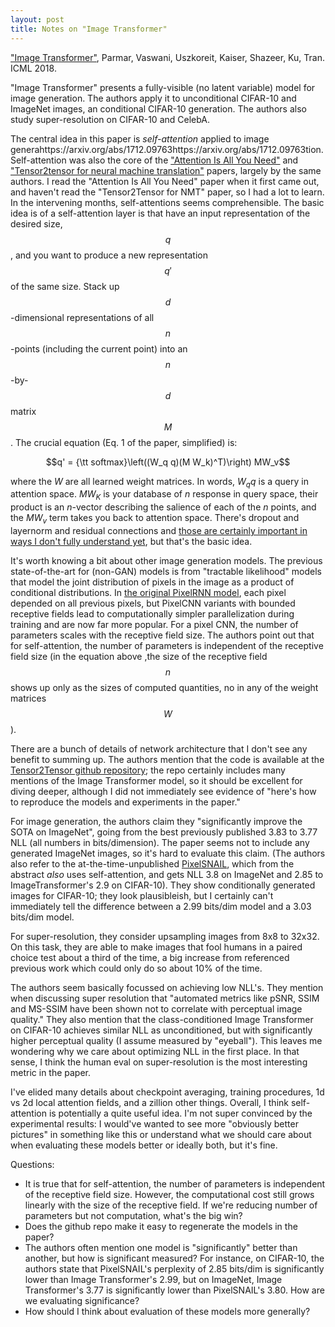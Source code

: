 ```yaml
---
layout: post
title: Notes on "Image Transformer"
---
```


["Image Transformer"](https://arxiv.org/abs/1802.05751), Parmar, Vaswani, Uszkoreit, Kaiser, Shazeer, Ku, Tran. ICML 2018.

"Image Transformer" presents a fully-visible (no latent variable) model for image generation. The authors apply it to unconditional CIFAR-10 and ImageNet images, an conditional CIFAR-10 generation. The authors also study super-resolution on CIFAR-10 and CelebA.

The central idea in this paper is <em>self-attention</em> applied to image generahttps://arxiv.org/abs/1712.09763https://arxiv.org/abs/1712.09763tion. Self-attention was also the core of the ["Attention Is All You Need"](https://arxiv.org/abs/1706.03762) and ["Tensor2tensor for neural machine translation"](https://arxiv.org/abs/1803.07416) papers, largely by the same authors. I read the "Attention Is All You Need" paper when it first came out, and haven't read the "Tensor2Tensor for NMT" paper, so I had a lot to learn. In the intervening months, self-attentions seems comprehensible. The basic idea is of a self-attention layer is that have an input representation of the desired size, $$q$$, and you want to produce a new representation $$q'$$ of the same size. Stack up $$d$$-dimensional representations of all $$n$$-points (including the current point) into an $$n$$-by-$$d$$ matrix $$M$$. The crucial equation (Eq. 1 of the paper, simplified) is:

$$q' = {\tt softmax}\left((W_q q)(M W_k)^T)\right) MW_v$$

where the $W$ are all learned weight matrices. In words, $W_q q$ is a query in attention space. $M W_K$ is your database of $n$ response in query space, their product is an $n$-vector describing the salience of each of the $n$ points, and the $MW_v$ term takes you back to attention space. There's dropout and layernorm and residual connections and [those are certainly important in ways I don't fully understand yet](https://arxiv.org/abs/1804.00247), but that's the basic idea.

It's worth knowing a bit about other image generation models. The previous state-of-the-art for (non-GAN) models is from "tractable likelihood" models that model the joint distribution of pixels in the image as a product of conditional distributions. In [the original PixelRNN model](https://arxiv.org/abs/1601.06759), each pixel depended on all previous pixels, but PixelCNN variants with bounded receptive fields lead to computationally simpler parallelization during training and are now far more popular. For a pixel CNN, the number of parameters scales with the receptive field size. The authors point out that for self-attention, the number of parameters is independent of the receptive field size (in the equation above ,the size of the receptive field $$n$$ shows up only as the sizes of computed quantities, no in any of the weight matrices $$W$$).

There are a bunch of details of network architecture that I don't see any benefit to summing up. The authors mention that the code is available at the [Tensor2Tensor github repository](https://github.com/tensorflow/tensor2tensor); the repo certainly includes many mentions of the Image Transformer model, so it should be excellent for diving deeper, although I did not immediately see evidence of "here's how to reproduce the models and experiments in the paper."

For image generation, the authors claim they "significantly improve the SOTA on ImageNet", going from the best previously published 3.83 to 3.77 NLL (all numbers in bits/dimension). The paper seems not to include any generated ImageNet images, so it's hard to evaluate this claim. (The authors also refer to the at-the-time-unpublished [PixelSNAIL](https://arxiv.org/abs/1712.09763), which from the abstract <em>also</em> uses self-attention, and gets NLL 3.8 on ImageNet and 2.85 to ImageTransformer's 2.9 on CIFAR-10). They show conditionally generated images for CIFAR-10; they look plausibleish, but I certainly can't immediately tell the difference between a 2.99 bits/dim model and a 3.03 bits/dim model. 

For super-resolution, they consider upsampling images from 8x8 to 32x32. On this task, they are able to make images that fool humans in a paired choice test about a third of the time, a big increase from referenced previous work which could only do so about 10% of the time.

The authors seem basically focussed on achieving low NLL's. They mention when discussing super resolution that "automated metrics like pSNR, SSIM and MS-SSIM have been shown not to correlate with perceptual image quality." They also mention that the class-conditioned Image Transformer on CIFAR-10 achieves similar NLL as unconditioned, but with significantly higher perceptual quality (I assume measured by "eyeball"). This leaves me wondering why we care about optimizing NLL in the first place. In that sense, I think the human eval on super-resolution is the most interesting metric in the paper.

I've elided many details about checkpoint averaging, training procedures, 1d vs 2d local attention fields, and a zillion other things. Overall, I think self-attention is potentially a quite useful idea. I'm not super convinced by the experimental results: I would've wanted to see more "obviously better pictures" in something like this or understand what we should care about when evaluating these models better or ideally both, but it's fine.

Questions:
- It is true that for self-attention, the number of parameters is independent of the receptive field size. However, the computational cost still grows linearly with the size of the receptive field. If we're reducing number of parameters but not computation, what's the big win?
- Does the github repo make it easy to regenerate the models in the paper?
- The authors often mention one model is "significantly" better than another, but how is significant measured? For instance, on CIFAR-10, the authors state that PixelSNAIL's perplexity of 2.85 bits/dim is significantly lower than Image Transformer's 2.99, but on ImageNet, Image Transformer's 3.77 is significantly lower than PixelSNAIL's 3.80. How are we evaluating significance?
- How should I think about evaluation of these models more generally?
